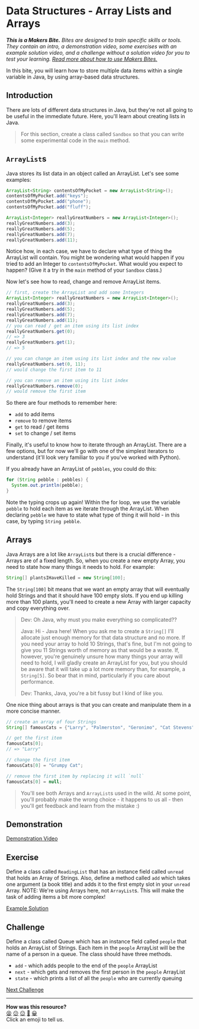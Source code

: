 # Data Structures - Array Lists and Arrays

_**This is a Makers Bite.** Bites are designed to train specific skills or
tools. They contain an intro, a demonstration video, some exercises with an
example solution video, and a challenge without a solution video for you to test
your learning. [Read more about how to use Makers
Bites.](https://github.com/makersacademy/course/blob/main/labels/bites.md)_

In this bite, you will learn how to store multiple data items within a single 
variable in Java, by using array-based data structures.

## Introduction

There are lots of different data structures in Java, but they're not all going 
to be useful in the immediate future. Here, you'll learn about creating lists
in Java.

> For this section, create a class called `Sandbox` so that you can write some 
> experimental code in the `main` method.

## `ArrayList`s

Java stores its list data in an object called an ArrayList. Let's see some 
examples:

```java
ArrayList<String> contentsOfMyPocket = new ArrayList<String>();
contentsOfMyPocket.add("keys");
contentsOfMyPocket.add("phone");
contentsOfMyPocket.add("fluff");

ArrayList<Integer> reallyGreatNumbers = new ArrayList<Integer>();
reallyGreatNumbers.add(3);
reallyGreatNumbers.add(5);
reallyGreatNumbers.add(7);
reallyGreatNumbers.add(11);
```

Notice how, in each case, we have to declare what type of thing the ArrayList
will contain. You might be wondering what would happen if you tried to add an 
Integer to `contentsOfMyPocket`. What would you expect to happen? (Give it a 
try in the `main` method of your `Sandbox` class.)

Now let's see how to read, change and remove ArrayList items.

```java
// first, create the ArrayList and add some Integers
ArrayList<Integer> reallyGreatNumbers = new ArrayList<Integer>();
reallyGreatNumbers.add(3);
reallyGreatNumbers.add(5);
reallyGreatNumbers.add(7);
reallyGreatNumbers.add(11);
// you can read / get an item using its list index
reallyGreatNumbers.get(0);
// => 3
reallyGreatNumbers.get(1);
// => 5

// you can change an item using its list index and the new value
reallyGreatNumbers.set(0, 11);
// would change the first item to 11

// you can remove an item using its list index
reallyGreatNumbers.remove(0);
// would remove the first item
```

So there are four methods to remember here:

* `add` to add items
* `remove` to remove items
* `get` to read / get items
* `set` to change / set items

Finally, it's useful to know how to iterate through an ArrayList. There are a 
few options, but for now we'll go with one of the simplest iterators to 
understand (it'll look very familiar to you if you've worked with Python). 

If you already have an ArrayList of `pebbles`, you could do this:

```java
for (String pebble : pebbles) {
  System.out.println(pebble);
}
```

Note the typing crops up again! Within the for loop, we use the variable 
`pebble` to hold each item as we iterate through the ArrayList. When declaring 
`pebble` we have to state what type of thing it will hold - in this case, by 
typing `String pebble`.

## Arrays

Java Arrays are a lot like `ArrayList`s but there is a crucial difference - 
Arrays are of a fixed length. So, when you create a new empty Array, you need 
to state how many things it needs to hold. For example:

```java
String[] plantsIHaveKilled = new String[100];
```

The `String[100]` bit means that we want an empty array that will eventually 
hold Strings and that it should have 100 empty slots. If you end up killing 
more than 100 plants, you'll need to create a new Array with larger capacity 
and copy everything over.

> Dev: Oh Java, why must you make everything so complicated??
>
> Java: Hi - Java here! When you ask me to create a `String[]` I'll allocate 
> just enough memory for that data structure and no more. If you need your 
> array to hold 10 Strings, that's fine, but I'm not going to give you 11 
> Strings worth of memory as that would be a waste. If, however, you're 
> genuinely unsure how many things your array will need to hold, I will gladly 
> create an ArrayList for you, but you should be aware that it will take up a 
> lot more memory than, for example, a `String[5]`. So bear that in mind, 
> particularly if you care about performance.
>
> Dev: Thanks, Java, you're a bit fussy but I kind of like you.

One nice thing about arrays is that you can create and manipulate them in a 
more concise manner.

```java
// create an array of four Strings
String[] famousCats = {"Larry", "Palmerston", "Geronimo", "Cat Stevens"};

// get the first item
famousCats[0];
// => "Larry"

// change the first item
famousCats[0] = "Grumpy Cat";

// remove the first item by replacing it will `null`
famousCats[0] = null;
```

> You'll see both Arrays and `ArrayList`s used in the wild. At some point, 
you'll probably make the wrong choice - it happens to us all - then you'll get 
feedback and learn from the mistake :)

## Demonstration

[Demonstration Video](https://youtu.be/5Q-nlzxhEd8)

## Exercise

Define a class called `ReadingList` that has an instance field called `unread` 
that holds an Array of Strings. Also, define a method called `add` which takes 
one argument (a book title) and adds it to the first empty slot in your 
`unread` Array. NOTE: We're using Arrays here, not `ArrayList`s. This will 
make the task of adding items a bit more complex!

[Example Solution](https://youtu.be/etPO8WRNB34)

## Challenge

Define a class called Queue which has an instance field called `people` that 
holds an ArrayList of Strings. Each item in the `people` ArrayList will be the 
name of a person in a queue. The class should have three methods.

* `add` - which adds people to the end of the `people` ArrayList
* `next` - which gets and removes the first person in the `people` ArrayList
* `state` - which prints a list of all the `people` who are currently queuing

[Next Challenge](11_data_structures_2_bite.md)

<!-- BEGIN GENERATED SECTION DO NOT EDIT -->

---

**How was this resource?**  
[😫](https://airtable.com/shrUJ3t7KLMqVRFKR?prefill_Repository=makersacademy%2Fjava-fundamentals-with-intellij&prefill_File=bites%2F10_data_structures_1_bite.md&prefill_Sentiment=😫) [😕](https://airtable.com/shrUJ3t7KLMqVRFKR?prefill_Repository=makersacademy%2Fjava-fundamentals-with-intellij&prefill_File=bites%2F10_data_structures_1_bite.md&prefill_Sentiment=😕) [😐](https://airtable.com/shrUJ3t7KLMqVRFKR?prefill_Repository=makersacademy%2Fjava-fundamentals-with-intellij&prefill_File=bites%2F10_data_structures_1_bite.md&prefill_Sentiment=😐) [🙂](https://airtable.com/shrUJ3t7KLMqVRFKR?prefill_Repository=makersacademy%2Fjava-fundamentals-with-intellij&prefill_File=bites%2F10_data_structures_1_bite.md&prefill_Sentiment=🙂) [😀](https://airtable.com/shrUJ3t7KLMqVRFKR?prefill_Repository=makersacademy%2Fjava-fundamentals-with-intellij&prefill_File=bites%2F10_data_structures_1_bite.md&prefill_Sentiment=😀)  
Click an emoji to tell us.

<!-- END GENERATED SECTION DO NOT EDIT -->
